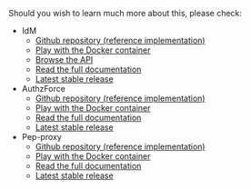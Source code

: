 Should you wish to learn much more about this, please check:
 
   - IdM
       - [Github repository (reference implementation)](https://github.com/Fiware/security.Idm)
       - [Play with the Docker container](https://hub.docker.com/r/fiware/idm/)
       - [Browse the API](http://docs.keyrock.apiary.io/)
       - [Read the full documentation](http://fiware-idm.readthedocs.org/en/latest/)
       - [Latest stable release](https://github.com/ging/fiware-idm/releases/latest)
   - AuthzForce
       - [Github repository (reference implementation)](https://github.com/Fiware/security.AuthZForce)
       - [Play with the Docker container](https://hub.docker.com/r/fiware/authzforce-ce-server/)
       - [Read the full documentation](http://authzforce-ce-fiware.readthedocs.org/en/latest/)
       - [Latest stable release](https://github.com/authzforce/server/releases/latest)
   - Pep-proxy
       - [Github repository (reference implementation)](https://github.com/Fiware/security.Pep-proxy)
       - [Play with the Docker container](https://hub.docker.com/r/fiware/pep-proxy/)
       - [Read the full documentation](http://fiware-pep-proxy.readthedocs.org/en/stable/)
       - [Latest stable release](https://github.com/ging/fiware-pep-proxy/releases/latest)
